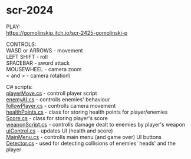 # scr-2024

PLAY:\
https://gomolinskip.itch.io/scr-2425-gomolinski-p

CONTROLS:\
WASD or ARROWS - movement\
LEFT SHIFT - roll\
SPACEBAR - sword attack\
MOUSEWHEEL - camera zoom\
< and > - camera rotation\

C# scripts:\
[playerMove.cs](Assets/playerMove.cs) - controll player script\
[enemyAI.cs](Assets/enemyAI.cs) - controlls enemies' behaviour\
[followPlayer.cs](Assets/followPlayer.cs) - controlls camera movement\
[healthPoints.cs](Assets/healthPoints.cs) - class for storing health points for player/enemies\
[Score.cs](Assets/Score.cs) - class for storing player's score\
[weaponScript.cs](Assets/weaponScript.cs) - controlls damage dealt to enemies by player's weapon\
[uiControl.cs](Assets/uiControl.cs) - updates UI (health and score)\
[MainMenu.cs](Assets/MainMenu.cs) - controlls main menu (and game over) UI buttons\
[Detector.cs](Assets/Detector.cs) - used for detecting collisions of enemies' heads' and the player

